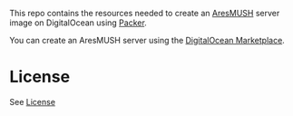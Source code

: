 This repo contains the resources needed to create an [AresMUSH](https://aresmush.com) server image on DigitalOcean using [Packer](https://www.packer.io/intro/getting-started/install.html).

You can create an AresMUSH server using the [DigitalOcean Marketplace](https://marketplace.digitalocean.com/).

License
=======

See [License](https://github.com/AresMUSH/aresmush/blob/master/LICENSE.md)